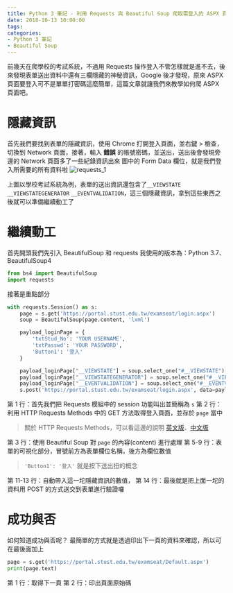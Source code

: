 ```yaml
---
title: Python 3 筆記 - 利用 Requests 與 Beautiful Soup 爬取需登入的 ASPX 頁面
date: 2018-10-13 10:00:00
tags:
categories:
- Python 3 筆記
- Beautiful Soup
---
```

前幾天在爬學校的考試系統，不過用 Requests 操作登入不管怎樣就是進不去，後來發現表單送出資料中還有三欄隱藏的神秘資訊，Google 後才發現，原來 ASPX 頁面要登入可不是單單打密碼這麼簡單，這篇文章就讓我們來教學如何爬 ASPX 頁面吧。
<!--more-->
# 隱藏資訊
首先我們要找到表單的隱藏資訊，使用 Chrome 打開登入頁面，並右鍵 > 檢查，切換到 Network 頁面，接著，輸入 **錯誤** 的帳號密碼，並送出，送出後會發現旁邊的 Network 頁面多了一些紀錄資訊出來
圖中的 Form Data 欄位，就是我們登入所需要的所有資料啦
![requests_1](https://pbawbq.bn.files.1drv.com/y4maqvsowB2aEytjI1DRUnTAn2TqXudLfLtr-1nNqR5Tv1LzYAxWmlu24fprz10arGJJP1EZW12_HTkulFgONYrypCoMj071RscH7JdnopbMuAztlvtgRIhfuEE3y9g2POgA8mXKS8nZ63UstIGhJl6v1ZRN_PwmO6rjKP8mYZ_ql8frLq8plxJbrH89KOoGiYbZwlFfg-ExunQ9VbkT6W_Ew)

上圖以學校考試系統為例，表單的送出資訊還包含了`__VIEWSTATE`
`__VIEWSTATEGENERATOR` `__EVENTVALIDATION`，這三個隱藏資訊，拿到這些東西之後就可以準備繼續動工了

# 繼續動工
首先開頭我們先引入 BeautifulSoup 和 requests
我使用的版本為：Python 3.7、BeautifulSoup4

```Python
from bs4 import BeautifulSoup
import requests
```

接著是重點部分

```Python
with requests.Session() as s:
	page = s.get('https://portal.stust.edu.tw/examseat/login.aspx')
	soup = BeautifulSoup(page.content, 'lxml')

	payload_loginPage = {
		'txtStud_No': 'YOUR USERNAME',
		'txtPasswd': 'YOUR PASSWORD',
		'Button1': '登入'
	}

	payload_loginPage["__VIEWSTATE"] = soup.select_one("#__VIEWSTATE")["value"]
	payload_loginPage["__VIEWSTATEGENERATOR"] = soup.select_one("#__VIEWSTATEGENERATOR")["value"]
	payload_loginPage["__EVENTVALIDATION"] = soup.select_one("#__EVENTVALIDATION")["value"]
	s.post('https://portal.stust.edu.tw/examseat/login.aspx', data=payload_loginPage)
```
第 1 行：首先我們把 Requests 模組中的 session 功能叫出並簡稱為 `s`
第 2 行：利用 HTTP Requests Methods 中的 GET 方法取得登入頁面，並存於 `page` 當中
> 關於 HTTP Requests Methods，可以看這邊的說明 [英文版](https://www.w3schools.com/tags/ref_httpmethods.asp)、[中文版](http://www.w3school.com.cn/tags/html_ref_httpmethods.asp)

第 3 行：使用 Beautiful Soup 對 `page` 的內容(content) 進行處理
第 5-9 行：表單的可視化部分，冒號前方為表單欄位名稱，後方為欄位數值
> `'Button1': '登入'` 就是按下送出扭的概念

第 11-13 行：自動帶入這一坨隱藏資訊的數值，
第 14 行：最後就是把上面一坨的資料用 POST 的方式送交到表單進行驗證囉

# 成功與否
如何知道成功與否呢？
最簡單的方式就是透過印出下一頁的資料來確認，所以可在最後面加上
```python
page = s.get('https://portal.stust.edu.tw/examseat/Default.aspx')
print(page.text)
```

第 1 行：取得下一頁
第 2 行：印出頁面原始碼
